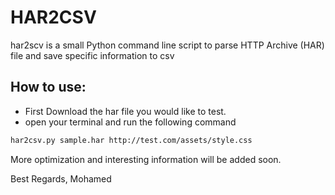 HAR2CSV
=======

har2scv is a small Python command line script to parse HTTP Archive (HAR) file and save specific information to csv

How to use:
-----------

- First Download the har file you would like to test.
- open your terminal and run the following command

```sh
har2csv.py sample.har http://test.com/assets/style.css
```

More optimization and interesting information will be added soon.

Best Regards,
Mohamed
